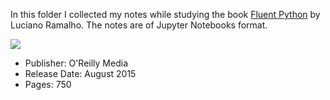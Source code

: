 In this folder I collected my notes while studying the book [Fluent Python](http://shop.oreilly.com/product/0636920032519.do) by Luciano Ramalho. The notes are of Jupyter Notebooks format.

<IMG src='https://covers.oreillystatic.com/images/0636920032519/cat.gif'> <P>

* Publisher: O'Reilly Media
* Release Date: August 2015
* Pages: 750
